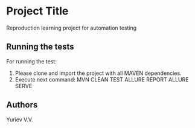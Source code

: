 # Project Title

Reproduction learning project for automation testing

## Running the tests

For running the test:
1. Please clone and import the project with all MAVEN dependencies.
2. Execute next command: 
 MVN CLEAN TEST 
 ALLURE REPORT
 ALLURE SERVE

## Authors
Yuriev V.V.